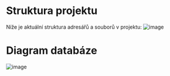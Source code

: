 # Struktura projektu

Níže je aktuální struktura adresářů a souborů v projektu:
![image](./files.png)

# Diagram databáze
![image](./ERDiagram.svg)